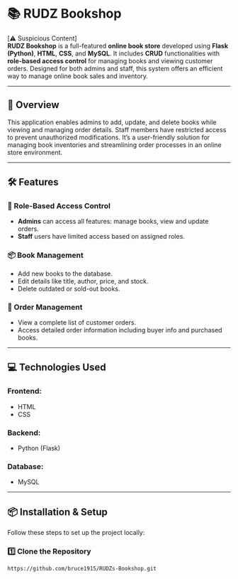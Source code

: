 # 📚 RUDZ Bookshop

[⚠️ Suspicious Content]  
**RUDZ Bookshop** is a full-featured **online book store** developed using **Flask (Python)**, **HTML**, **CSS**, and **MySQL**. It includes **CRUD** functionalities with **role-based access control** for managing books and viewing customer orders. Designed for both admins and staff, this system offers an efficient way to manage online book sales and inventory.

---

## 🚀 Overview

This application enables admins to add, update, and delete books while viewing and managing order details. Staff members have restricted access to prevent unauthorized modifications. It’s a user-friendly solution for managing book inventories and streamlining order processes in an online store environment.

---

## 🛠 Features

### 🔐 Role-Based Access Control
- **Admins** can access all features: manage books, view and update orders.
- **Staff** users have limited access based on assigned roles.

### 📦 Book Management
- Add new books to the database.
- Edit details like title, author, price, and stock.
- Delete outdated or sold-out books.

### 📑 Order Management
- View a complete list of customer orders.
- Access detailed order information including buyer info and purchased books.

---

## 💻 Technologies Used

### Frontend:
- HTML
- CSS

### Backend:
- Python (Flask)

### Database:
- MySQL

---

## 📦 Installation & Setup

Follow these steps to set up the project locally:

### 1️⃣ Clone the Repository
```bash
https://github.com/bruce1915/RUDZs-Bookshop.git
